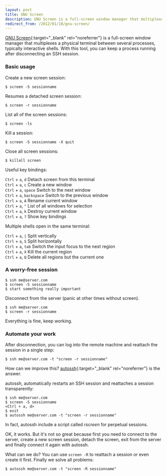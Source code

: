 ```yaml
---
layout: post
title: GNU Screen
description: GNU Screen is a full-screen window manager that multiplexes a physical terminal between several processes.
redirect_from: /2012/01/10/gnu-screen/
---
```


[GNU Screen][1]{:target="_blank" rel="noreferrer"} is a full-screen window manager that multiplexes a physical
terminal between several processes, typically interactive shells. With this
tool, you can keep a process running after disconnecting an SSH session.

### Basic usage

Create a new screen session:

    $ screen -S sessionname

Resumes a detached screen session:

    $ screen -r sessionname

List all of the screen sessions:

    $ screen -ls

Kill a session:

    $ screen -S sessionname -X quit

Close all screen sessions:

    $ killall screen

Useful key bindings:

`Ctrl` + `a`, `d` Detach screen from this terminal  
`Ctrl` + `a`, `c` Create a new window  
`Ctrl` + `a`, `space` Switch to the next window  
`Ctrl` + `a`, `backspace` Switch to the previous window  
`Ctrl` + `a`, `A` Rename current window  
`Ctrl` + `a`, `"` List of all windows for selection  
`Ctrl` + `a`, `k` Destroy current window  
`Ctrl` + `a`, `?` Show key bindings  

Multiple shells open in the same terminal:

`Ctrl` + `a`, `|` Split vertically  
`Ctrl` + `a`, `S` Split horizontally  
`Ctrl` + `a`, `tab` Switch the input focus to the next region  
`Ctrl` + `a`, `X` Kill the current region  
`Ctrl` + `a`, `Q` Delete all regions but the current one  


### A worry-free session

    $ ssh me@server.com
    $ screen -S sessionname
    $ start something really important

Disconnect from the server (panic at other times without screen).

    $ ssh me@server.com
    $ screen -r sessionname

Everything is fine, keep working.


### Automate your work

After disconnection, you can log into the remote machine and reattach the session in a single step:

    $ ssh me@server.com -t "screen -r sessionname"

How can we improve this? [autossh][2]{:target="_blank" rel="noreferrer"} is the answer.

autossh, automatically restarts an SSH session and reattaches a session transparently:

    $ ssh me@server.com
    $ screen -S sessionname
    <Ctrl + a, d>
    $ exit
    $ autossh me@server.com -t "screen -r sessionname"

In fact, autossh include a script called *rscreen* for perpetual sessions.

OK, it works. But it's not so great because first you need to connect to the
server, create a new screen session, detach the screen, exit from the server
and finally connect it again with autossh.

What can we do? You can use `screen -R` to reattach a session or even create it
first. Finally we solve all problems:

    $ autossh me@server.com -t "screen -R sessionname"


[1]: http://www.gnu.org/software/screen/
[2]: https://www.harding.motd.ca/autossh/
